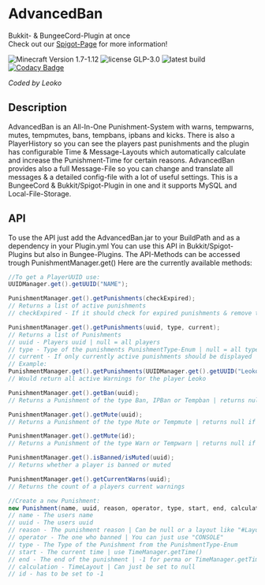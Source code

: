 # AdvancedBan


Bukkit- & BungeeCord-Plugin at once <br>
Check out our [Spigot-Page](https://www.spigotmc.org/resources/advancedban.8695/) for more  information!

![Minecraft Version 1.7-1.12](https://img.shields.io/badge/supports%20minecraft%20versions-1.7--1.12-brightgreen.svg)
![license GLP-3.0](https://img.shields.io/badge/license-GLP--3.0-lightgrey.svg)
![latest build](https://img.shields.io/jenkins/s/http/v.skamps.eu/jenkins/job/AdvancedBanV2.svg)
[![Codacy Badge](https://api.codacy.com/project/badge/Grade/a84ecbeefd4d4eca864152d72adfde9c)](https://www.codacy.com/app/DevLeoko/AdvancedBan?utm_source=github.com&utm_medium=referral&utm_content=DevLeoko/AdvancedBan&utm_campaign=badger)

_Coded by Leoko_ 

## Description
AdvancedBan is an All-In-One Punishment-System with warns, tempwarns, mutes, tempmutes, bans, tempbans, ipbans and kicks.
There is also a PlayerHistory so you can see the players past punishments and 
the plugin has configurable Time & Message-Layouts which automatically calculate and increase the Punishment-Time for certain reasons.
AdvancedBan provides also a full Message-File so you can change and translate all messages & a detailed config-file with a lot of useful settings.
This is a BungeeCord & Bukkit/Spigot-Plugin in one and it supports MySQL and Local-File-Storage.

## API
To use the API just add the AdvancedBan.jar to your BuildPath and as a dependency in your Plugin.yml
You can use this API in Bukkit/Spigot-Plugins but also in Bungee-Plugins.
The API-Methods can be accessed trough PunishmentManager.get()
Here are the currently available methods:

``` Java
//To get a PlayerUUID use:
UUIDManager.get().getUUID("NAME");

PunishmentManager.get().getPunishments(checkExpired);
// Returns a list of active punishments
// checkExpired - If it should check for expired punishments & remove them | should be on true

PunishmentManager.get().getPunishments(uuid, type, current);
// Returns a list of Punishments
// uuid - Players uuid | null = all players
// type - Type of the punishments PunishmentType-Enum | null = all types
// current - If only currently active punishments should be displayed | true = currently active | false = all
// Example:
PunishmentManager.get().getPunishments(UUIDManager.get().getUUID("Leoko"), PunishmentType.WARNING, true);
// Would return all active Warnings for the player Leoko

PunishmentManager.get().getBan(uuid);
// Returns a Punishment of the type Ban, IPBan or Tempban | returns null if player is not banned

PunishmentManager.get().getMute(uuid);
// Returns a Punishment of the type Mute or Tempmute | returns null if player is not muted

PunishmentManager.get().getMute(id);
// Returns a Punishment of the type Warn or Tempwarn | returns null if there is no warn with that id

PunishmentManager.get().isBanned/isMuted(uuid);
// Returns whether a player is banned or muted

PunishmentManager.get().getCurrentWarns(uuid);
// Returns the count of a players current warnings

//Create a new Punishment:
new Punishment(name, uuid, reason, operator, type, start, end, calculation, id).create();
// name - The users name
// uuid - The users uuid
// reason - The punishment reason | Can be null or a layout like "#LayoutName" or a basic reason "Hacking in FFA"
// operator - The one who banned | You can just use "CONSOLE"
// type - The Type of the Punishment from the PunishmentType-Enum
// start - The current time | use TimeManager.getTime()
// end - The end of the punishment | -1 for perma or TimeManager.getTime() + millisecs for temp
// calculation - TimeLayout | Can just be set to null
// id - has to be set to -1
```

